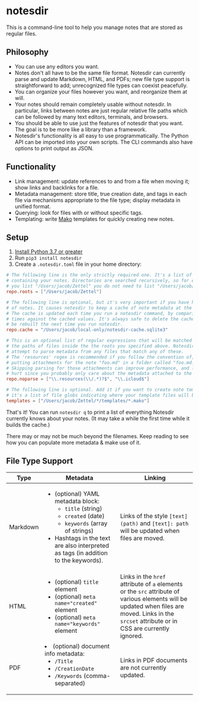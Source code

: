 # notesdir

This is a command-line tool to help you manage notes that are stored as regular files.

## Philosophy

- You can use any editors you want.
- Notes don't all have to be the same file format.
  Notesdir can currently parse and update Markdown, HTML, and PDFs; new file type support is straightforward to add; unrecognized file types can coexist peacefully.
- You can organize your files however you want, and reorganize them at will.
- Your notes should remain completely usable without notesdir.
  In particular, links between notes are just regular relative file paths which can be followed by many text editors, terminals, and browsers.
- You should be able to use just the features of notesdir that you want.
  The goal is to be more like a library than a framework.
- Notesdir's functionality is all easy to use programmatically.
  The Python API can be imported into your own scripts.
  The CLI commands also have options to print output as JSON.

## Functionality

- Link management: update references to and from a file when moving it; show links and backlinks for a file.
- Metadata management: store title, true creation date, and tags in each file via mechanisms appropriate to the file type; display metadata in unified format.
- Querying: look for files with or without specific tags.
- Templating: write [Mako](https://www.makotemplates.org/) templates for quickly creating new notes.

## Setup

1. [Install Python 3.7 or greater](https://www.python.org/)
2. Run `pip3 install notesdir`
3. Create a `.notesdir.toml` file in your home directory:

```toml
# The following line is the only strictly required one. It's a list of directories
# containing your notes. Directories are searched recursively, so for example if
# you list "/Users/jacob/Zettel" you do not need to list "/Users/jacob/Zettel/personal".
repo.roots = ["/Users/jacob/Zettel"]

# The following line is optional, but it's very important if you have hundreds or thousands
# of notes. It causes notesdir to keep a cache of note metadata at the specified location.
# The cache is updated each time you run a notesdir command, by comparing file modification
# times against the cached values. It's always safe to delete the cache file; it will just
# be rebuilt the next time you run notesdir.
repo.cache = "/Users/jacob/local-only/notesdir-cache.sqlite3"

# This is an optional list of regular expressions that will be matched against
# the paths of files inside the the roots you specified above. Notesdir will not
# attempt to parse metadata from any files that match any of these.
# The 'resources' regex is recommended if you follow the convention of, for example,
# putting attachments for the note "foo.md" in a folder called "foo.md.resources".
# Skipping parsing for those attachments can improve performance, and likely doesn't
# hurt since you probably only care about the metadata attached to the note itself.
repo.noparse = ["\\.resources(\\/.*)?$", "\\.icloud$"]

# The following line is optional. Add it if you want to create note templates;
# it's a list of file globs indicating where your template files will be.
templates = ["/Users/jacob/Zettel/*/templates/*.mako"]
```

That's it!
You can run `notesdir q` to print a list of everything Notesdir currently knows about your notes.
(It may take a while the first time while it builds the cache.)

There may or may not be much beyond the filenames.
Keep reading to see how you can populate more metadata & make use of it.

## File Type Support

<table>
    <thead>
        <tr>
            <th>Type</th>
            <th>Metadata</th>
            <th>Linking</th>
        </tr>
    </thead>
    <tbody>
        <tr>
            <td>Markdown</td>
            <td>
                <ul>
                    <li>
                        (optional) YAML metadata block:
                        <ul>
                            <li><code>title</code> (string)</li>
                            <li><code>created</code> (date)</li>
                            <li><code>keywords</code> (array of strings)</li>
                        </ul>
                    </li>
                    <li>Hashtags in the text are also interpreted as tags (in addition to the keywords).</li>
                </ul>
            </td>
            <td>
                Links of the style <code>[text](path)</code> and <code>[text]: path</code> will be updated when files are moved.
            </td>
        </tr>
        <tr>
            <td>HTML</td>
            <td>
                <ul>
                    <li>(optional) <code>title</code> element</li>
                    <li>(optional) <code>meta name="created"</code> element</li>
                    <li>(optional) <code>meta name="keywords"</code> element</li>
                </ul>
            </td>
            <td>
                Links in the <code>href</code> attribute of <code>a</code> elements or the <code>src</code> attribute of various elements will be updated when files are moved. Links in the <code>srcset</code> attribute or in CSS are currently ignored.
            </td>
        </tr>
        <tr>
            <td>PDF</td>
            <td>
                <li>
                    (optional) document info metadata:
                    <ul>
                        <li><code>/Title</code></li>
                        <li><code>/CreationDate</code></li>
                        <li><code>/Keywords</code> (comma-separated)</li>
                    </ul>
                </li>
            </td>
            <td>
                Links in PDF documents are not currently updated.
            </td>
        </tr>
    </tbody>
</table>
